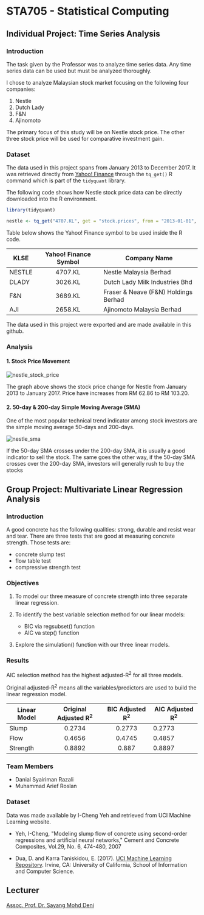 # STA705 - Statistical Computing

## Individual Project: Time Series Analysis

### Introduction

The task given by the Professor was to analyze time series data. Any time series data can be used but must be analyzed thoroughly.  
  
I chose to analyze Malaysian stock market focusing on the following four companies:
  1. Nestle
  2. Dutch Lady
  3. F&N
  4. Ajinomoto

The primary focus of this study will be on Nestle stock price. The other three stock price will be used for comparative investment gain. 

### Dataset

The data used in this project spans from January 2013 to December 2017. It was retrieved directly from [Yahoo! Finance](https://finance.yahoo.com/) through the `tq_get()` R command which is part of the `tidyquant` library.  
  
The following code shows how Nestle stock price data can be directly downloaded into the R environment.

```R
library(tidyquant)

nestle <- tq_get("4707.KL", get = "stock.prices", from = "2013-01-01", to = "2017-12-31")
```  

Table below shows the Yahoo! Finance symbol to be used inside the R code. 

| KLSE    | Yahoo! Finance Symbol| Company Name                         |
| ------- |:--------------------:| ------------------------------------ |
| NESTLE  | 4707.KL              | Nestle Malaysia Berhad               |
| DLADY   | 3026.KL              | Dutch Lady Milk Industries Bhd       |
| F&N     | 3689.KL              | Fraser & Neave (F&N) Holdings Berhad |
| AJI     | 2658.KL              | Ajinomoto Malaysia Berhad            |

The data used in this project were exported and are made available in this github. 

### Analysis

#### 1. Stock Price Movement

![nestle_stock_price](https://user-images.githubusercontent.com/24283367/43524131-0bbe9536-95d1-11e8-8f9a-6490cd201663.png)

The graph above shows the stock price change for Nestle from January 2013 to January 2017. Price have increases from RM 62.86 to RM 103.20.

#### 2. 50-day & 200-day Simple Moving Average (SMA)
  
One of the most popular technical trend indicator among stock investors are the simple moving average 50-days and 200-days.  
  
![nestle_sma](https://user-images.githubusercontent.com/24283367/43528327-47e8fba0-95db-11e8-8482-00d600bfe5f8.png)

If the 50-day SMA crosses under the 200-day SMA, it is usually a good indicator to sell the stock. The same goes the other way, if the 50-day SMA crosses over the 200-day SMA, investors will generally rush to buy the stocks
  
## Group Project: Multivariate Linear Regression Analysis

### Introduction

A good concrete has the following qualities: strong, durable and resist wear and tear. There are three tests that are good at measuring concrete strength. Those tests are:
  * concrete slump test
  * flow table test
  * compressive strength test

### Objectives

1. To model our three measure of concrete strength into three separate linear regression.  
  
2. To identify the best variable selection method for our linear models:
    * BIC via regsubset() function
    * AIC va step() function

3. Explore the simulation() function with our three linear models.

### Results

AIC selection method has the highest adjusted-R<sup>2</sup> for all three models.

Original adjusted-R<sup>2</sup> means all the variables/predictors are used to build the linear regression model.

| Linear Model  | Original Adjusted R<sup>2</sup> | BIC Adjusted R<sup>2</sup>| AIC Adjusted R<sup>2</sup>|
| ------------- |:-------------------------------:| :-----------------------: | ------------------------- |
| Slump         | 0.2734                          | 0.2773                    | 0.2773                    |
| Flow          | 0.4656                          | 0.4745                    | 0.4857                    |
| Strength      | 0.8892                          | 0.887                     | 0.8897                    |

### Team Members

* Danial Syairiman Razali
* Muhammad Arief Roslan

### Dataset

Data was made available by I-Cheng Yeh and retrieved from UCI Machine Learning website. 

* Yeh, I-Cheng, "Modeling slump flow of concrete using second-order regressions and artificial neural networks," Cement and Concrete Composites, Vol.29, No. 6, 474-480, 2007

* Dua, D. and Karra Taniskidou, E. (2017). [UCI Machine Learning Repository](http://archive.ics.uci.edu/ml). Irvine, CA: University of California, School of Information and Computer Science.

## Lecturer

[Assoc. Prof. Dr. Sayang Mohd Deni](https://fskm.uitm.edu.my/v4/index.php?option=com_content&view=article&id=236&catid=44&Itemid=227)
